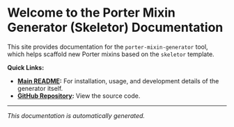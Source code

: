 # Welcome to the Porter Mixin Generator (Skeletor) Documentation

This site provides documentation for the `porter-mixin-generator` tool, which helps scaffold new Porter mixins based on the `skeletor` template.

**Quick Links:**

*   **[Main README](../README.md):** For installation, usage, and development details of the generator itself.
*   **[GitHub Repository](https://github.com/getporter/skeletor/):** View the source code.

---

*This documentation is automatically generated.*
